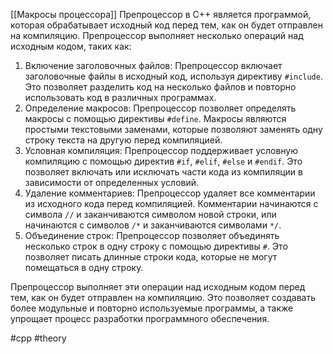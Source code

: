 [[Макросы процессора]]
Препроцессор в C++ является программой, которая обрабатывает исходный код перед тем, как он будет отправлен на компиляцию. Препроцессор выполняет несколько операций над исходным кодом, таких как:

1. Включение заголовочных файлов: Препроцессор включает заголовочные файлы в исходный код, используя директиву `#include`. Это позволяет разделить код на несколько файлов и повторно использовать код в различных программах.
2. Определение макросов: Препроцессор позволяет определять макросы с помощью директивы `#define`. Макросы являются простыми текстовыми заменами, которые позволяют заменять одну строку текста на другую перед компиляцией.
3. Условная компиляция: Препроцессор поддерживает условную компиляцию с помощью директив `#if`, `#elif`, `#else` и `#endif`. Это позволяет включать или исключать части кода из компиляции в зависимости от определенных условий.
4. Удаление комментариев: Препроцессор удаляет все комментарии из исходного кода перед компиляцией. Комментарии начинаются с символа `//` и заканчиваются символом новой строки, или начинаются с символов `/*` и заканчиваются символами `*/`.
5. Объединение строк: Препроцессор позволяет объединять несколько строк в одну строку с помощью директивы `#`. Это позволяет писать длинные строки кода, которые не могут помещаться в одну строку.

Препроцессор выполняет эти операции над исходным кодом перед тем, как он будет отправлен на компиляцию. Это позволяет создавать более модульные и повторно используемые программы, а также упрощает процесс разработки программного обеспечения.

#cpp #theory